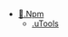 <!-- docs/_sidebar.md -->

<!-- 侧边栏 -->

- [🚀.Npm](/Npm/README "Npm")
  - [.uTools](/Npm/uTools "uTools")
